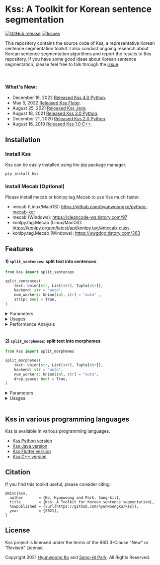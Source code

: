 # Kss: A Toolkit for Korean sentence segmentation
<a href="https://github.com/hyunwoongko/kss/releases"><img alt="GitHub release" src="https://img.shields.io/github/release/hyunwoongko/kss.svg" /></a>
<a href="https://github.com/hyunwoongko/kss/issues"><img alt="Issues" src="https://img.shields.io/github/issues/hyunwoongko/kss"/></a>

This repository contains the source code of Kss, a representative Korean sentence segmentation toolkit. I also conduct ongoing research about Korean sentence segmentation algorithms and report the results to this repository.
If you have some good ideas about Korean sentence segmentation, please feel free to talk through the [issue](https://github.com/hyunwoongko/kss/issues).

<br>

### What's New:
- December 19, 2022 [Released Kss 4.0 Python](https://github.com/hyunwoongko/kss/releases/tag/4.0.0).
- May 5, 2022 [Released Kss Fluter](https://github.com/khjde1207/kss_dart).
- August 25, 2021 [Released Kss Java](https://github.com/sangdee/kss-java).
- August 18, 2021 [Released Kss 3.0 Python](https://github.com/hyunwoongko/kss/releases/tag/3.0.1).
- December 21, 2020 [Released Kss 2.0 Python](https://github.com/hyunwoongko/kss/releases/tag/3.0.1).
- August 16, 2019 [Released Kss 1.0 C++](https://github.com/hyunwoongko/kss/releases/tag/3.0.1).

## Installation
### Install Kss
Kss can be easily installed using the pip package manager.
```console
pip install kss
```

### Install Mecab (Optional)
Please install mecab or konlpy.tag.Mecab to use Kss much faster.
- mecab (Linux/MacOS): https://github.com/hyunwoongko/python-mecab-kor
- mecab (Windows): https://cleancode-ws.tistory.com/97
- konlpy.tag.Mecab (Linux/MacOS): https://konlpy.org/en/latest/api/konlpy.tag/#mecab-class
- konlpy.tag.Mecab (Windows): https://uwgdqo.tistory.com/363

## Features

#### 1) `split_sentences`: split text into sentences

```python
from kss import split_sentences

split_sentences(
    text: Union[str, List[str], Tuple[str]],
    backend: str = "auto",
    num_workers: Union[int, str] = "auto" ,
    strip: bool = True,
)
```

<details>
<summary>Parameters</summary>

- **text: String or List/Tuple of strings**
    - string: single text segmentation
    - list/tuple of strings: batch texts segmentation
- **backend: Morpheme analyzer backend**
    - `backend='auto'`: find `mecab` → `konlpy.tag.Mecab` → `pecab` and use first found analyzer (default)
    - `backend='mecab'`: find `mecab` → `konlpy.tag.Mecab` and use first found analyzer
    - `backend='pecab'`: use `pecab` analyzer
- **num_workers: The number of multiprocessing workers**
    - `num_workers='auto'`: use multiprocessing with the maximum number of workers if possible (default)
    - `num_workers=1`: don't use multiprocessing
    - `num_workers=2~N`: use multiprocessing with the specified number of workers
- **strip: Whether it does `strip()` for all output sentences or not**
  - `strip=True`: do `strip()` for all output sentences (default)
  - `strip=False`: do not `strip()` for all output sentences

</details>

<details>
<summary>Usages</summary>

- Single text segmentation
  ```python
  import kss

  text = "회사 동료 분들과 다녀왔는데 분위기도 좋고 음식도 맛있었어요 다만, 강남 토끼정이 강남 쉑쉑버거 골목길로 쭉 올라가야 하는데 다들 쉑쉑버거의 유혹에 넘어갈 뻔 했답니다 강남역 맛집 토끼정의 외부 모습."

  kss.split_sentences(text)
  # ['회사 동료 분들과 다녀왔는데 분위기도 좋고 음식도 맛있었어요', '다만, 강남 토끼정이 강남 쉑쉑버거 골목길로 쭉 올라가야 하는데 다들 쉑쉑버거의 유혹에 넘어갈 뻔 했답니다', '강남역 맛집 토끼정의 외부 모습.']
  ```

- Batch texts segmentation
  ```python
  import kss

  texts = [
      "회사 동료 분들과 다녀왔는데 분위기도 좋고 음식도 맛있었어요 다만, 강남 토끼정이 강남 쉑쉑버거 골목길로 쭉 올라가야 하는데 다들 쉑쉑버거의 유혹에 넘어갈 뻔 했답니다",
      "강남역 맛집 토끼정의 외부 모습. 강남 토끼정은 4층 건물 독채로 이루어져 있습니다.",
      "역시 토끼정 본 점 답죠?ㅎㅅㅎ 건물은 크지만 간판이 없기 때문에 지나칠 수 있으니 조심하세요 강남 토끼정의 내부 인테리어.",
  ]

  kss.split_sentences(texts)
  # [['회사 동료 분들과 다녀왔는데 분위기도 좋고 음식도 맛있었어요', '다만, 강남 토끼정이 강남 쉑쉑버거 골목길로 쭉 올라가야 하는데 다들 쉑쉑버거의 유혹에 넘어갈 뻔 했답니다']
  # ['강남역 맛집 토끼정의 외부 모습.', '강남 토끼정은 4층 건물 독채로 이루어져 있습니다.']
  # ['역시 토끼정 본 점 답죠?ㅎㅅㅎ', '건물은 크지만 간판이 없기 때문에 지나칠 수 있으니 조심하세요', '강남 토끼정의 내부 인테리어.']]
  ```

- Remain all prefixes/suffixes space characters for original text recoverability
  ```python
  import kss
  
  text = "회사 동료 분들과 다녀왔는데 분위기도 좋고 음식도 맛있었어요\n다만, 강남 토끼정이 강남 쉑쉑버거 골목길로 쭉 올라가야 하는데 다들 쉑쉑버거의 유혹에 넘어갈 뻔 했답니다 강남역 맛집 토끼정의 외부 모습."

  kss.split_sentences(text)
  # ['회사 동료 분들과 다녀왔는데 분위기도 좋고 음식도 맛있었어요\n', '다만, 강남 토끼정이 강남 쉑쉑버거 골목길로 쭉 올라가야 하는데 다들 쉑쉑버거의 유혹에 넘어갈 뻔 했답니다 ', '강남역 맛집 토끼정의 외부 모습.']
  ```

</details>

<details>
<summary>Performance Analysis</summary>

#### 1) Test Commands
You can reproduce all the following analyses using source code and datasets in `./bench/` directory and the source code was copied from [here](https://github.com/bab2min/kiwipiepy/tree/main/benchmark/sentence_split).
Note that the `Baseline` is regex based segmentation method (`re.split(r"(?<=[.!?])\s", text)`).

| Name                                             | Command (in root directory)                                                                               |
|--------------------------------------------------|-----------------------------------------------------------------------------------------------------------|
| Baseline                                         | `python3 ./bench/test_baseline.py ./bench/testset/*.txt`                                                  |
| [Kiwi](https://github.com/bab2min/kiwipiepy)     | `python3 ./bench/test_kiwi.py ./bench/testset/*.txt`                                                      |
| [Koalanlp](https://github.com/koalanlp/koalanlp) | `python3 ./bench/test_koalanlp.py ./bench/testset/*.txt --backend=OKT/HNN/KMR/RHINO/EUNJEON/ARIRANG/KKMA` |
| [Kss](https://github.com/hyunwoongko/kss) (ours) | `python3 ./bench/test_kss.py ./bench/testset/*.txt --backend=mecab/pecab`                                 |

<br>

#### 2) Evaluation datasets:

I used the following 6 evaluation datasets for analyses. Thanks to [Minchul Lee](https://github.com/bab2min) for creating various sentence segmentation datasets.

| Name                                                                                  | Descriptions                                                                              | The number of sentences | Creator                                                                                                                                                                                                                                                            |
|---------------------------------------------------------------------------------------|-------------------------------------------------------------------------------------------|-------------------------|--------------------------------------------------------------------------------------------------------------------------------------------------------------------------------------------------------------------------------------------------------------------|
| [blogs_lee](https://github.com/hyunwoongko/kss/blob/main/bench/testset/blogs_lee.txt) | Dataset for testing blog style text segmentation                                          | 170                     | [Minchul Lee](https://github.com/bab2min/kiwipiepy/tree/main/benchmark/sentence_split)                                                                                                                                                                             |
| [blogs_ko](https://github.com/hyunwoongko/kss/blob/main/bench/testset/blogs_ko.txt)   | Dataset for testing blog style text segmentation, which is harder than Lee's blog dataset | 346                     | [Hyunwoong Ko](https://github.com/hyunwoongko)                                                                                                                                                                                                                     |
| [sample](https://github.com/hyunwoongko/kss/blob/main/bench/testset/sample.txt)       | An example used in README.md (강남 토끼정)                                                     | 41                      | [Isaac](http://semantics.kr/%ed%95%9c%ea%b5%ad%ec%96%b4-%ed%98%95%ed%83%9c%ec%86%8c-%eb%b6%84%ec%84%9d%ea%b8%b0-%eb%b3%84-%eb%ac%b8%ec%9e%a5-%eb%b6%84%eb%a6%ac-%ec%84%b1%eb%8a%a5%eb%b9%84%ea%b5%90/), modified by [Hyunwoong Ko](https://github.com/hyunwoongko) |
| [tweets](https://github.com/hyunwoongko/kss/blob/main/bench/testset/tweets.txt)       | Dataset for testing tweeter style text segmentation                                       | 178                     | [Minchul Lee](https://github.com/bab2min/kiwipiepy/tree/main/benchmark/sentence_split)                                                                                                                                                                             |
| [wikipedia](https://github.com/hyunwoongko/kss/blob/main/bench/testset/wikipedia.txt) | Dataset for testing wikipedia style text segmentation                                     | 326                     | [Hyunwoong Ko](https://github.com/hyunwoongko)                                                                                                                                                                                                                     |
| [nested](https://github.com/hyunwoongko/kss/blob/main/bench/testset/nested.txt)       | Dataset for testing text which have parentheses and quotation marks segmentation          | 91                      | [Minchul Lee](https://github.com/bab2min/kiwipiepy/tree/main/benchmark/sentence_split)                                                                                                                                                                             |
| [v_ending](https://github.com/hyunwoongko/kss/blob/main/bench/testset/v_ending.txt)   | Dataset for testing difficult eomi segmentation, it contains various dialect sentences    | 30                      | [Minchul Lee](https://github.com/bab2min/kiwipiepy/tree/main/benchmark/sentence_split)                                                                                                                                                                             |

Note that I modified labels of two sentences in `sample.txt` made by [Issac](http://semantics.kr/%ed%95%9c%ea%b5%ad%ec%96%b4-%ed%98%95%ed%83%9c%ec%86%8c-%eb%b6%84%ec%84%9d%ea%b8%b0-%eb%b3%84-%eb%ac%b8%ec%9e%a5-%eb%b6%84%eb%a6%ac-%ec%84%b1%eb%8a%a5%eb%b9%84%ea%b5%90/)
because the [original blog post](https://blog.naver.com/jully1211/221437777873) was written like the following:

<img width=1000px src="https://github.com/hyunwoongko/kss/blob/main/assets/rabbit_1.png">

<img width=1000px src="https://github.com/hyunwoongko/kss/blob/main/assets/rabbit_2.png">

But Issac's labels were:

<img width=500px src="https://github.com/hyunwoongko/kss/blob/main/assets/issac.png">

In fact, `사실 전 고기를 안 먹어서 무슨 맛인지 모르겠지만..` and `(물론 전 안 먹었지만` are embraced sentences (안긴문장), not independent sentences. So sentence segmentation tools should do not split that parts.
    
<br>

#### 3) Sentence segmentation performance (Quantitative Analysis)
 
The following tables show the segmentation performance based on **exact match score (EM)**, **F1 score (F1)** and **Normalized F1 score (NF1)**.

- **EM score**: This only gives score when the output predictions are exactly the same with gold labels. This could be useful, but too harsh and clunky.

| Name           | Library version | Backend | blogs_lee (EM) | blogs_ko (EM) | sample (EM) | tweets (EM) | wikipedia (EM) | nested (EM) | v_ending (EM) | Average (EM) |
|----------------|-----------------|---------|----------------|---------------|-------------|-------------|----------------|-------------|---------------|--------------|
| Baseline       | N/A             | N/A     | 0.53529        | 0.43642       | 0.34146     | 0.51124     | 0.66258        | 0.68132     | 0.00000       | 0.45261      |
| Koalanlp       | 2.1.7           | OKT     | 0.53529        | 0.43642       | 0.36585     | 0.53371     | 0.65951        | 0.79121     | 0.00000       | 0.47457      |
| Koalanlp       | 2.1.7           | HNN     | 0.54118        | 0.44220       | 0.34146     | 0.54494     | 0.67791        | 0.78022     | 0.00000       | 0.47541      |
| Koalanlp       | 2.1.7           | KMR     | 0.51176        | 0.38439       | 0.26829     | 0.42135     | 0.45706        | 0.79121     | 0.00000       | 0.40486      |
| Koalanlp       | 2.1.7           | RHINO   | 0.52941        | 0.41329       | 0.29268     | 0.39326     | 0.67791        | 0.79121     | 0.00000       | 0.44253      |
| Koalanlp       | 2.1.7           | EUNJEON | 0.51176        | 0.38728       | 0.21951     | 0.38202     | 0.59816        | 0.70330     | 0.00000       | 0.40029      |
| Koalanlp       | 2.1.7           | ARIRANG | 0.51176        | 0.41618       | 0.29268     | 0.44382     | 0.66564        | 0.79121     | 0.00000       | 0.44589      |
| Koalanlp       | 2.1.7           | KKMA    | 0.52941        | 0.45954       | 0.31707     | 0.38202     | 0.57669        | 0.58242     | 0.06667       | 0.41626      |
| Kiwi           | 0.14.1          | N/A     | 0.78235        | 0.61272       | 0.90244     | 0.66292     | 0.63804        | 0.83516     | 0.20000       | 0.66194      |
| **Kss (ours)** | 4.2.0           | pecab   | **0.87059**    | **0.82659**   | **0.95122** | 0.74157     | 0.98160        | **0.86813** | **0.36667**   | 0.80091      |
| **Kss (ours)** | 4.2.0           | mecab   | **0.87059**    | **0.82659**   | **0.95122** | **0.75281** | **1.00000**    | **0.86813** | **0.36667**   | **0.80514**  |

![](https://github.com/hyunwoongko/kss/blob/main/assets/tasks_em.png)

![](https://github.com/hyunwoongko/kss/blob/main/assets/avg_em.png)

- **F1 score (dice similarity)**: This calculates the overlap between the output predictions and gold labels. It means this gives score even if the output predictions are not exactly same with gold labels. This is less reliable because this gives huge advantages to splitters which separate sentences too finely.

| Name           | Library version | Backend | blogs_lee (F1) | blogs_ko (F1) | sample (F1) | tweets (F1) | wikipedia (F1) | nested (F1) | v_ending (F1) | Average (F1) |
|----------------|-----------------|---------|----------------|---------------|-------------|-------------|----------------|-------------|---------------|--------------|
| Baseline       | N/A             | N/A     | 0.66847        | 0.55724       | 0.54732     | 0.65446     | 0.76664        | 0.85438     | 0.11359       | 0.59458      |
| Koalanlp       | 2.1.7           | OKT     | 0.66847        | 0.55724       | 0.58642     | 0.69434     | 0.76639        | 0.93010     | 0.11359       | 0.61665      |
| Koalanlp       | 2.1.7           | HNN     | 0.69341        | 0.59185       | 0.57092     | 0.70350     | 0.98116        | 0.94163     | 0.11359       | 0.65658      |
| Koalanlp       | 2.1.7           | KMR     | 0.63506        | 0.48661       | 0.49026     | 0.56364     | 0.54806        | 0.85426     | 0.11359       | 0.52735      |
| Koalanlp       | 2.1.7           | RHINO   | 0.68313        | 0.53548       | 0.52258     | 0.57900     | 0.96743        | 0.85426     | 0.11359       | 0.60792      |
| Koalanlp       | 2.1.7           | EUNJEON | 0.67063        | 0.54010       | 0.48446     | 0.65018     | 0.91846        | 0.80233     | 0.11359       | 0.59710      |
| Koalanlp       | 2.1.7           | ARIRANG | 0.69407        | 0.57230       | 0.56872     | 0.67882     | 0.97884        | 0.85426     | 0.11359       | 0.63722      |
| Koalanlp       | 2.1.7           | KKMA    | 0.78127        | 0.66599       | 0.78335     | 0.56832     | 0.92527        | 0.89952     | 0.30797       | 0.70457      |
| Kiwi           | 0.14.1          | N/A     | 0.91323        | 0.76214       | 0.96003     | **0.84503** | 0.97740        | **0.98447** | 0.38535       | 0.83252      |
| **Kss (ours)** | 4.2.0           | pecab   | **0.92162**    | **0.90335**   | **0.96826** | 0.82720     | 0.98801        | 0.93012     | **0.48153**   | 0.86001      |
| **Kss (ours)** | 4.2.0           | mecab   | **0.92162**    | **0.90335**   | **0.96826** | 0.83329     | **1.00000**    | 0.93012     | **0.48153**   | **0.86259**  |

![](https://github.com/hyunwoongko/kss/blob/main/assets/tasks_f1.png)

![](https://github.com/hyunwoongko/kss/blob/main/assets/avg_f1.png)

- **Normalized F1 score**: This is the most reliable metric made by the Kss project. It makes up for the downside of the F1 score by penalizing splitters which separate too finely.

| Name           | Library version | Backend | blogs_lee (NF1) | blogs_ko (NF1) | sample (NF1) | tweets (NF1) | wikipedia (NF1) | nested (NF1) | v_ending (NF1) | Average (NF1) |
|----------------|-----------------|---------|-----------------|----------------|--------------|--------------|-----------------|--------------|----------------|---------------|
| Baseline       | N/A             | N/A     | 0.59884         | 0.52607        | 0.54732      | 0.61806      | 0.76379         | 0.75991      | 0.11359        | 0.56108       |
| Koalanlp       | 2.1.7           | OKT     | 0.62168         | 0.55724        | 0.58642      | 0.66198      | 0.76354         | 0.83832      | 0.11359        | 0.59182       |
| Koalanlp       | 2.1.7           | HNN     | 0.62515         | 0.57098        | 0.57092      | 0.66922      | 0.97286         | 0.82031      | 0.11359        | 0.62043       |
| Koalanlp       | 2.1.7           | KMR     | 0.61636         | 0.48412        | 0.49026      | 0.55535      | 0.54806         | 0.85426      | 0.11359        | 0.52314       |
| Koalanlp       | 2.1.7           | RHINO   | 0.63619         | 0.51835        | 0.52258      | 0.55140      | 0.95886         | 0.85426      | 0.11359        | 0.59360       |
| Koalanlp       | 2.1.7           | EUNJEON | 0.62104         | 0.52132        | 0.48446      | 0.57766      | 0.91307         | 0.80233      | 0.11359        | 0.57261       |
| Koalanlp       | 2.1.7           | ARIRANG | 0.58979         | 0.51149        | 0.56872      | 0.53500      | 0.94617         | 0.85426      | 0.11359        | 0.58843       |
| Koalanlp       | 2.1.7           | KKMA    | 0.73972         | 0.64048        | 0.78335      | 0.56408      | 0.89218         | 0.75068      | 0.30797        | 0.66835       |
| Kiwi           | 0.14.1          | N/A     | 0.84378         | 0.72367        | 0.93717      | 0.79056      | 0.91031         | **0.92687**  | 0.34179        | 0.78202       |
| **Kss (ours)** | 4.2.0           | pecab   | **0.88878**     | **0.88605**    | **0.96826**  | 0.80771      | 0.98160         | 0.92063      | **0.48153**    | 0.84957       |
| **Kss (ours)** | 4.2.0           | mecab   | **0.88878**     | **0.88605**    | **0.96826**  | **0.81379**  | **1.00000**     | 0.92063      | **0.48153**    | **0.85129**   |

![](https://github.com/hyunwoongko/kss/blob/main/assets/tasks_nf1.png)

![](https://github.com/hyunwoongko/kss/blob/main/assets/avg_nf1.png)

Kss performed best in most metrics and datasets, and Kiwi performed well. Both baseline and koalanlp performed poorly.

<br>

#### 4) Consideration of metrics and Normalized F1 score
The evaluation source code which was copied from [kiwipiepy](https://github.com/bab2min/kiwipiepy/tree/main/benchmark/sentence_split) provides both EM score and F1 score (dice similarity). 
**But I don't believe both scores are proper metric to measure sentence segmentation performance.**
In this section, I will show you the problems of both EM score and F1 score, and propose a new metric, Normalized F1 score to solve these problems.
For these experiments, I will use Kiwi (0.14.1) and Word Split, and the Word Split is equivalent to `text.split(" ")`.

#### 4.1) Problem of EM score

Firstly, the EM score has a problem like the following. Let's look at an example like this:

- Input text:
  ```
  델포이 섬에 있는 아폴론 신전은 앞일을 예언하는 신탁으로 유명하다.[3] 아폴론이 아직 태어나기 이전에 레토는, 자신이 임신한 쌍둥이들이, 아버지인 제우스 다음가는 권력을 누리게 될 것이라는 예언을 받았다고 한다. 
  ```

- Label:
  ```
  델포이 섬에 있는 아폴론 신전은 앞일을 예언하는 신탁으로 유명하다.[3] 
  아폴론이 아직 태어나기 이전에 레토는, 자신이 임신한 쌍둥이들이, 아버지인 제우스 다음가는 권력을 누리게 될 것이라는 예언을 받았다고 한다. 
  ```

And the two splitters split input text like the following:

-  Output of Kiwi (0.14.1):
   ```
   # EM score: 0.0

   델포이 섬에 있는 아폴론 신전은 앞일을 예언하는 신탁으로 유명하다.
   [3] 아폴론이 아직 태어나기 이전에 레토는, 자신이 임신한 쌍둥이들이, 아버지인 제우스 다음가는 권력을 누리게 될 것이라는 예언을 받았다고 한다. 
   ```

- Output of Word Split:
   ```
   # EM score: 0.0

   델포이
   섬에
   있는
   아폴론
   신전은
   앞일을
   예언하는
   신탁으로
   유명하다.[3]
   아폴론이
   아직
   태어나기
   이전에
   레토는,
   자신이
   임신한
   쌍둥이들이,
   아버지인
   제우스
   다음가는
   권력을
   누리게
   될
   것이라는
   예언을
   받았다고
   한다. 
   ```

The Kiwi separated sentences well excluding the footnote (`[3]`).
Even if it didn't split sentences exactly accurate, it split somewhat well.
On the contrary, the Word Split separated sentences completely wrong.
However, since none of these outputs are the same with label, both are rated as 0.0 EM score. 
It's too harsh evaluation for Kiwi.
As such, the EM score does not properly evaluate the performance in the case of the sentence segmentation is not exactly accurate.

You can reproduce this result using the following commands:
- Kiwi: `python3 ./bench/test_kiwi.py ./bench/metrics/em_problem.txt`
- Word Split: `python3 ./bench/test_word_split.py ./bench/metrics/em_problem.txt`

#### 4.2) Problem of F1 score

We can utilize the F1 score to solve the problem of EM score. 
But F1 score also has a huge problem. Let's look at an example like this:

- Input text:
  ```
  기억해 넌 그 애의 친구야. 네가 죽으면 마 들레 느가 펑펑 울 거야 비 체는 슬퍼하겠지 이 안은 화를 낼 거야. 메이 시는 어쩌면 조금은 생각 해 주지 않을까 중요한 건 그건 네가 지키고 싶어 했던 사람들이잖아 어서 가.
  ```
 
- Label:
  ```
  기억해 
  넌 그 애의 친구야.
  네가 죽으면 마 들레 느가 펑펑 울 거야
  비 체는 슬퍼하겠지
  이 안은 화를 낼 거야.
  메이 시는 어쩌면 조금은 생각 해 주지 않을까
  중요한 건 그건 네가 지키고 싶어 했던 사람들이잖아
  어서 가.
  ```

And the two splitters split this input like the following:

- Output of Kiwi (0.14.1):
  ```
  F1 score: 0.56229
  
  Output:
  기억해 넌 그 애의 친구야.
  네가 죽으면 마 들레 느가 펑펑 울 거야
  비 체는 슬퍼하겠지
  이 안은 화를 낼 거야.
  메이 시는 어쩌면 조금은 생각 해 주지 않을까 중요한 건 그건 네가 지키고 싶어 했던 사람들이잖아 어서 가.
  ```

- Output of Word Split:
  ```
  F1 score: 0.58326
  
  Output:
  기억해
  넌
  그
  애의
  친구야.
  네가
  죽으면
  마
  들레
  느가
  펑펑
  울
  거야
  비
  체는
  슬퍼하겠지
  이
  안은
  화를
  낼
  거야.
  메이
  시는
  어쩌면
  조금은
  생각
  해
  주지
  않을까
  중요한
  건
  그건
  네가
  지키고
  싶어
  했던
  사람들이잖아
  어서
  가.
  ```

Neither two splitters split the sentence perfectly, but Kiwi split sentences pretty well.
On the contrary, the Word Split separated sentences completely wrong.
Interestingly, Word Split's F1 score is 0.58326, which is higher than Kiwi's 0.56229.
This means that the F1 score (dice similarity) gives a huge advantage to splitter that splits sentences too finely.

You can reproduce this result using the following commands:
- Kiwi: `python3 ./bench/test_kiwi.py ./bench/metrics/f1_problem.txt`
- Word Split: `python3 ./bench/test_word_split.py ./bench/metrics/f1_problem.txt`

#### 4.3) Normalized F1 score

To overcome the problem of both EM score and F1 score, I propose a new metric named `Normalized F1 score`.
This can be obtained by the following formula.

```
Normalized_F1_score = F1_score * min(1, len(golds)/len(preds))
```

This inherits the advantages of the F1 score, but penalizes splitters that split sentences too finely.
If we re-evaluate the above two experiments with the Normalized F1 score, the scores change as follows.

| Splitter   | Library version | Input sentences    | EM score | Normalized F1 score |
|------------|-----------------|--------------------|----------|---------------------|
| Kiwi       | 0.14.1          | `델포이 섬에 있는 아폴론...` | **0.0**  | **0.96341**         |
| Word Split | N/A             | `델포이 섬에 있는 아폴론...` | **0.0**  | 0.02145             |

| Splitter   | Library version | Input sentences    | F1 score    | Normalized F1 score |
|------------|-----------------|--------------------|-------------|---------------------|
| Kiwi       | 0.14.1          | `기억해 넌 그 애의 친구...` | 0.56229     | **0.56229**         |
| Word Split | N/A             | `기억해 넌 그 애의 친구...` | **0.58326** | 0.11964             |

In both cases, Word Split scores significantly lower than Kiwi. 
This means that the Normalized F1 score can complement the EM score and F1 score.
That's why I'm introducing this new metric, Normalized F1 to sentence segmentation evaluation.

<br>

#### 5) Where does the difference in performance come from? (Qualitative Analysis)
So far, I've conducted quantitative analysis and have been considering evaluation metrics. 
However, it is meaningless to simply compare them by number. I definitely want you to see the segmentation results.
Let's take `blogs_ko` samples as examples, and compare performance of each library.
For this, I will take the best backend of each library (Kss=mecab, Koalanlp=KKMA) on the `blogs_ko` dataset, because looking results of all backends may make you tired.

#### Example 1
- Input text
```
거제 내려가는 길에 휴게소를 들렸는데 새로 생겼나보더라구요!? 남편과 저, 둘 다 빵러버라 지나칠 수 없어 구매해 먹어봤답니당😊 보성녹차휴게소 안으로 들어오시면 딱 가운데 위치해 있어요ㅎㅎ 그래서 어느 문으로라도 들어오셔도 가깝답니다😉 메뉴판을 이렇고, 가격은 2000원~3000원 사이에 형성 되어 있어요! 이런거 하나하나 맛보는거 너무 좋아하는데... 진정하고 소미미 단팥빵 하나, 옥수수 치즈빵 하나, 구리볼 하나 골랐습니다! 다음에 가면 강낭콩이랑 밤 꼭 먹어봐야겠어요😙
```
- Label
```
거제 내려가는 길에 휴게소를 들렸는데 새로 생겼나보더라구요!?
남편과 저, 둘 다 빵러버라 지나칠 수 없어 구매해 먹어봤답니당😊
보성녹차휴게소 안으로 들어오시면 딱 가운데 위치해 있어요ㅎㅎ
그래서 어느 문으로라도 들어오셔도 가깝답니다😉
메뉴판을 이렇고, 가격은 2000원~3000원 사이에 형성 되어 있어요!
이런거 하나하나 맛보는거 너무 좋아하는데... 진정하고 소미미 단팥빵 하나, 옥수수 치즈빵 하나, 구리볼 하나 골랐습니다!
다음에 가면 강낭콩이랑 밤 꼭 먹어봐야겠어요😙
```
- Source

[https://hi-e2e2.tistory.com/193](https://hi-e2e2.tistory.com/193)

- Output texts
```
Baseline:

거제 내려가는 길에 휴게소를 들렸는데 새로 생겼나보더라구요!?
남편과 저, 둘 다 빵러버라 지나칠 수 없어 구매해 먹어봤답니당😊 보성녹차휴게소 안으로 들어오시면 딱 가운데 위치해 있어요ㅎㅎ 그래서 어느 문으로라도 들어오셔도 가깝답니다😉 메뉴판을 이렇고, 가격은 2000원~3000원 사이에 형성 되어 있어요!
이런거 하나하나 맛보는거 너무 좋아하는데...
진정하고 소미미 단팥빵 하나, 옥수수 치즈빵 하나, 구리볼 하나 골랐습니다!
다음에 가면 강낭콩이랑 밤 꼭 먹어봐야겠어요😙
```

Baseline separates input text into 5 sentences. First of all, the first sentence was separated well because it has final symbols. However, since these final symbols don't appear from the second sentence, you can see that these sentences were not separated well.

```
Koalanlp (KKMA):

거제 내려가는 길에 휴게 소를 들렸는데 새로 생겼나
보더라구요!?
남편과 저, 둘 다 빵 러버라 지나칠 수 없어 구매해 먹어 봤답니당
😊 보성 녹차 휴게소 안으로 들어오시면 딱 가운데 위치해 있어요
ㅎㅎ 그래서 어느 문으로 라도 들어오셔도 가깝답니다
😉 메뉴판을 이렇고, 가격은 2000원 ~3000 원 사이에 형성 되어 있어요!
이런 거 하나하나 맛보는 거 너무 좋아하는데... 진정하고 소미 미 단팥빵 하나, 옥수수 치즈 빵 하나, 구리 볼 하나 골랐습니다!
다음에 가면 강낭콩이랑 밤 꼭 먹어봐야겠어요😙
```

Koalanlp splits sentences better than baseline because it uses morphological information. It splits input text into 8 sentences in total.
But many mispartitions still exist. The first thing that catches your eye is the immature emoji handling.
People usually put emojis at the end of a sentence, and in this case, the emojis should be included in the sentence.
The second thing is the mispartition between `생겼나` and `보더라구요!?`. 
Probably this is because the KKMA morpheme analyzer recognized `생겼나` as a final eomi (종결어미). but it's a connecting eomi (연결어미).
This is because the performance of the morpheme analyzer. Rather, the baseline is a little safer in this area.

```
Kiwi:

거제 내려가는 길에 휴게소를 들렸는데 새로 생겼나보더라구요!?
남편과 저, 둘 다 빵러버라 지나칠 수 없어 구매해 먹어봤답니당😊
보성녹차휴게소 안으로 들어오시면 딱 가운데 위치해 있어요ㅎㅎ
그래서 어느 문으로라도 들어오셔도 가깝답니다😉 메뉴판을 이렇고, 가격은 2000원~3000원 사이에 형성 되어 있어요!
이런거 하나하나 맛보는거 너무 좋아하는데...
진정하고 소미미 단팥빵 하나, 옥수수 치즈빵 하나, 구리볼 하나 골랐습니다!
다음에 가면 강낭콩이랑 밤 꼭 먹어봐야겠어요😙
```
Kiwi shows better performance than Koalanlp. It splits input text into 7 sentences. 
Most sentences are pretty good, but it doesn't split `가깝답니다😉` and `메뉴판을`.
The second thing is it separates `좋아하는데...` and `진정하고`.
This part may be recognized as an independent sentence depending on the viewer, 
but the author of the original article didn't write this as an independent sentence, but an embraced sentence (안긴문장).

The [original article](https://hi-e2e2.tistory.com/193) was written like:
    
![](https://github.com/hyunwoongko/kss/blob/main/assets/example_1_1.png)

```
Kss (mecab):

거제 내려가는 길에 휴게소를 들렸는데 새로 생겼나보더라구요!?
남편과 저, 둘 다 빵러버라 지나칠 수 없어 구매해 먹어봤답니당😊
보성녹차휴게소 안으로 들어오시면 딱 가운데 위치해 있어요ㅎㅎ
그래서 어느 문으로라도 들어오셔도 가깝답니다😉
메뉴판을 이렇고, 가격은 2000원~3000원 사이에 형성 되어 있어요!
이런거 하나하나 맛보는거 너무 좋아하는데... 진정하고 소미미 단팥빵 하나, 옥수수 치즈빵 하나, 구리볼 하나 골랐습니다!
다음에 가면 강낭콩이랑 밤 꼭 먹어봐야겠어요😙
```
The result of Kss is same with gold label. Especially it succesfully separates `가깝답니다😉` and `메뉴판을`. In fact, this part is the final eomi (종결어미), but many morpheme analyzers confuse the final eomi (종결어미) with the connecting eomi (연결어미). Actually, mecab and pecab morpheme analyzers which are backend of Kss also recognizes that part as a connecting eomi (연결어미). For this reason, Kss has a feature to recognize wrongly recognized connecting eomi (연결어미) and to correct those eomis. Thus, it is able to separate this part effectively. Next, Kss doesn't split `좋아하는데...` and `진정하고` becuase `좋아하는데...` is not an independent sentence, but an embraced sentence (안긴문장). This means Kss doesn't split sentences simply because `. ` appears, unlike baseline. In most cases, `. ` could be the delimiter of sentences, actually there are many exceptions about this.

#### Example 2
- Input text
```
어느화창한날 출근전에 너무일찍일어나 버렸음 (출근시간 19시) 할꺼도없고해서 카페를 찾아 시내로 나갔음 새로생긴곳에 사장님이 커피선수인지 커피박사라고 해서 갔음 오픈한지 얼마안되서 그런지 손님이 얼마없었음 조용하고 좋다며 좋아하는걸시켜서 테라스에 앉음 근데 조용하던 카페가 산만해짐 소리의 출처는 카운터였음(테라스가 카운터 바로옆) 들을라고 들은게 아니라 귀는 열려있으니 듣게된 대사.
```
- Label
```
어느화창한날 출근전에 너무일찍일어나 버렸음 (출근시간 19시)
할꺼도없고해서 카페를 찾아 시내로 나갔음
새로생긴곳에 사장님이 커피선수인지 커피박사라고 해서 갔음
오픈한지 얼마안되서 그런지 손님이 얼마없었음
조용하고 좋다며 좋아하는걸시켜서 테라스에 앉음
근데 조용하던 카페가 산만해짐
소리의 출처는 카운터였음(테라스가 카운터 바로옆)
들을라고 들은게 아니라 귀는 열려있으니 듣게된 대사.
```
- Source

[https://mrsign92.tistory.com/6099371](https://mrsign92.tistory.com/6099371)

- Output texts
```
Baseline:

어느화창한날 출근전에 너무일찍일어나 버렸음 (출근시간 19시) 할꺼도없고해서 카페를 찾아 시내로 나갔음 새로생긴곳에 사장님이 커피선수인지 커피박사라고 해서 갔음 오픈한지 얼마안되서 그런지 손님이 얼마없었음 조용하고 좋다며 좋아하는걸시켜서 테라스에 앉음 근데 조용하던 카페가 산만해짐 소리의 출처는 카운터였음(테라스가 카운터 바로옆) 들을라고 들은게 아니라 귀는 열려있으니 듣게된 대사.
```

Baseline doesn't split any sentences because there's no `.!? ` in the input text.

```
Koalanlp (KKMA)

어느 화창한 날 출근 전에 너무 일찍 일어나 버렸음 ( 출근시간 19시) 할 꺼도 없고 해서 카페를 찾아 시내로 나갔음 새로 생긴 곳에 사장님이 커피선수인지 커피박사라고 해서 갔음 오픈한지 얼마 안 되 서 그런지 손님이 얼마 없었음 조용하고 좋다며 좋아하는 걸 시켜서 테라스에 앉음 근데 조용하던 카페가 산만 해짐 소리의 출처는 카운터였음( 테라스가 카운터 바로 옆) 들을라고
들은 게 아니라 귀는 열려 있으니 듣게 된 대사.
```

Koalanlp separates `들을라고` and `들은` but it is not correct split point.
And I think it doesn't consider predicative use of eomi transferred from noun (명사형 전성어미의 서술적 용법).

```
Kiwi

어느화창한날 출근전에 너무일찍일어나 버렸음 (출근시간 19시) 할꺼도없고해서 카페를 찾아 시내로 나갔음 새로생긴곳에 사장님이 커피선수인지 커피박사라고 해서 갔음 오픈한지 얼마안되서 그런지 손님이 얼마없었음 조용하고 좋다며 좋아하는걸시켜서 테라스에 앉음 근데 조용하던 카페가 산만해짐 소리의 출처는 카운터였음(테라스가 카운터 바로옆) 들을라고 들은게 아니라 귀는 열려있으니 듣게된 대사.
```
Kiwi doesn't separate any sentence, similar with baseline.
Similarly, it doesn't consider predicative use of eomi transferred from noun (명사형 전성어미의 서술적 용법).

```
Kss (Mecab)

어느화창한날 출근전에 너무일찍일어나 버렸음 (출근시간 19시)
할꺼도없고해서 카페를 찾아 시내로 나갔음
새로생긴곳에 사장님이 커피선수인지 커피박사라고 해서 갔음
오픈한지 얼마안되서 그런지 손님이 얼마없었음
조용하고 좋다며 좋아하는걸시켜서 테라스에 앉음
근데 조용하던 카페가 산만해짐 소리의 출처는 카운터였음(테라스가 카운터 바로옆)
들을라고 들은게 아니라 귀는 열려있으니 듣게된 대사.
```
The result of Kss is very similar with gold label, Kss considers predicative use of eomi transferred from noun (명사형 전성어미의 서술적 용법).
But Kss couldn't split `산만해짐` and `소리의`. That part is a correct split point, but it was blocked by one of the exceptions which I built to prevent wrong segmentation. Splitting eomi transferred from noun (명사형 전성어미) is one of the unsafe and difficult tasks, so Kss has many exceptions to prevent wrong segmentation.

#### Example 3
- Input text
```
책소개에 이건 소설인가 실제인가라는 문구를 보고 재밌겠다 싶어 보게 되었다. '바카라'라는 도박은 2장의 카드 합이 높은 사람이 이기는 게임으로 아주 단순한 게임이다. 이런게 중독이 되나? 싶었는데 이 책이 바카라와 비슷한 매력이 있다 생각들었다. 내용이 스피드하게 진행되고 막히는 구간없이 읽히는게 나도 모르게 페이지를 슥슥 넘기고 있었다. 물론 읽음으로써 큰 돈을 벌진 않지만 이런 스피드함에 나도 모르게 계속 게임에 참여하게 되고 나오는 타이밍을 잡지 못해 빠지지 않았을까? 라는 생각을 하게 됐다. 이 책에서 현지의 꿈은 가격표를 보지 않는 삶이라 한다. 이 부분을 읽고 나돈데! 라는 생각하면서 순간 도박이라는걸로라도 돈을 많이 벌었던 현지가 부러웠다. 그러면서 내가 도박을 했다면?라는 상상을 해봤다. 그리고 이런 상상을 할 수 있게 만들어줘서 이 책이 더 재밌게 다가왔다. 일상에 지루함을 느껴 도박같은 삶을 살고싶다면 도박하지말고 차라리 이 책을 보길^^ㅋ 
```
- Label
```
책소개에 이건 소설인가 실제인가라는 문구를 보고 재밌겠다 싶어 보게 되었다.
'바카라'라는 도박은 2장의 카드 합이 높은 사람이 이기는 게임으로 아주 단순한 게임이다.
이런게 중독이 되나? 싶었는데 이 책이 바카라와 비슷한 매력이 있다 생각들었다.
내용이 스피드하게 진행되고 막히는 구간없이 읽히는게 나도 모르게 페이지를 슥슥 넘기고 있었다.
물론 읽음으로써 큰 돈을 벌진 않지만 이런 스피드함에 나도 모르게 계속 게임에 참여하게 되고 나오는 타이밍을 잡지 못해 빠지지 않았을까? 라는 생각을 하게 됐다.
이 책에서 현지의 꿈은 가격표를 보지 않는 삶이라 한다.
이 부분을 읽고 나돈데! 라는 생각하면서 순간 도박이라는걸로라도 돈을 많이 벌었던 현지가 부러웠다.
그러면서 내가 도박을 했다면?라는 상상을 해봤다.
그리고 이런 상상을 할 수 있게 만들어줘서 이 책이 더 재밌게 다가왔다.
일상에 지루함을 느껴 도박같은 삶을 살고싶다면 도박하지말고 차라리 이 책을 보길^^ㅋ 
```
- Source

[https://hi-e2e2.tistory.com/63](https://hi-e2e2.tistory.com/63)

- Output texts
```
Baseline:

책소개에 이건 소설인가 실제인가라는 문구를 보고 재밌겠다 싶어 보게 되었다.
'바카라'라는 도박은 2장의 카드 합이 높은 사람이 이기는 게임으로 아주 단순한 게임이다.
이런게 중독이 되나?
싶었는데 이 책이 바카라와 비슷한 매력이 있다 생각들었다.
내용이 스피드하게 진행되고 막히는 구간없이 읽히는게 나도 모르게 페이지를 슥슥 넘기고 있었다.
물론 읽음으로써 큰 돈을 벌진 않지만 이런 스피드함에 나도 모르게 계속 게임에 참여하게 되고 나오는 타이밍을 잡지 못해 빠지지 않았을까?
라는 생각을 하게 됐다.
이 책에서 현지의 꿈은 가격표를 보지 않는 삶이라 한다.
이 부분을 읽고 나돈데!
라는 생각하면서 순간 도박이라는걸로라도 돈을 많이 벌었던 현지가 부러웠다.
그러면서 내가 도박을 했다면?라는 상상을 해봤다.
그리고 이런 상상을 할 수 있게 만들어줘서 이 책이 더 재밌게 다가왔다.
일상에 지루함을 느껴 도박같은 삶을 살고싶다면 도박하지말고 차라리 이 책을 보길^^ㅋ 
```

Baseline separates input text into 13 sentences. You can see it can't distinguish final eomi(종결어미) and connecting eomi(연결어미), for example it splits `이런게 중독이 되나?` and `싶었는데`. But `되나?` is connecting eomi (연결어미). And here's one more problem. It doesn't recognize embraced sentences (안긴문장). For example it splits `못해 빠지지 않았을까?` and `라는 생각을 하게 됐다.`.
```
Koalanlp (KKMA)

책 소개에 이건 소설인가 실제 인가라는 문구를 보고 재밌겠다 싶어 보게 되었다.
' 바카라' 라는 도박은 2 장의 카드 합이 높은 사람이 이기는 게임으로 아주 단순한 게임이다.
이런 게 중독이 되나?
싶었는데 이 책이 바카라와 비슷한 매력이 있다 생각 들었다.
내용이 스피드하게 진행되고 막히는 구간 없이 읽히는 게 나도 모르게 페이지를 슥슥 넘기고 있었다.
물론 읽음으로써 큰 돈을 벌진 않지만 이런 스피드함에 나도 모르게 계속 게임에 참여하게 되고 나오는 타이밍을 잡지 못해 빠지지 않았을까?
라는 생각을 하게 됐다.
이 책에서 현지의 꿈은 가격표를 보지 않는 삶이라 한다.
이 부분을 읽고 나돈데!
라는 생각하면서 순간 도박이라는 걸로라도 돈을 많이 벌었던 현지가 부러웠다.
그러면서 내가 도박을 했다면? 라는 상상을 해봤다.
그리고 이런 상상을 할 수 있게 만들어 줘서 이 책이 더 재밌게 다가왔다.
일상에 지루함을 느껴 도박 같은 삶을 살고 싶다면 도박하지 말고 차라리 이 책을 보길 ^^ ㅋ
```

The result of Koalanlp was really similar with baseline, the two problems (final-connecting eomi distinction, embracing sentences recognization) still exist.
```
Kiwi

책소개에 이건 소설인가 실제인가
라는 문구를 보고 재밌겠다 싶어 보게 되었다.
'바카라'라는 도박은 2장의 카드 합이 높은 사람이 이기는 게임으로 아주 단순한 게임이다.
이런게 중독이 되나?
싶었는데 이 책이 바카라와 비슷한 매력이 있다 생각들었다.
내용이 스피드하게 진행되고 막히는 구간없이 읽히는게 나도 모르게 페이지를 슥슥 넘기고 있었다.
물론 읽음으로써 큰 돈을 벌진 않지만 이런 스피드함에 나도 모르게 계속 게임에 참여하게 되고 나오는 타이밍을 잡지 못해 빠지지 않았을까?
라는 생각을 하게 됐다.
이 책에서 현지의 꿈은 가격표를 보지 않는 삶이라 한다.
이 부분을 읽고 나돈데!
라는 생각하면서 순간 도박이라는걸로라도 돈을 많이 벌었던 현지가 부러웠다.
그러면서 내가 도박을 했다면?
라는 상상을 해봤다.
그리고 이런 상상을 할 수 있게 만들어줘서 이 책이 더 재밌게 다가왔다.
일상에 지루함을 느껴 도박같은 삶을 살고싶다면 도박하지말고 차라리 이 책을 보길^^ㅋ
```
The two problems are also shown in result of Kiwi. And it additionally splits `실제인가` and `라는`, but `이건 소설인가 실제인가` is not an independent sentence, but an embraced sentence (안긴문장).

```
Kss (Mecab)

책소개에 이건 소설인가 실제인가라는 문구를 보고 재밌겠다 싶어 보게 되었다.
'바카라'라는 도박은 2장의 카드 합이 높은 사람이 이기는 게임으로 아주 단순한 게임이다.
이런게 중독이 되나? 싶었는데 이 책이 바카라와 비슷한 매력이 있다 생각들었다.
내용이 스피드하게 진행되고 막히는 구간없이 읽히는게 나도 모르게 페이지를 슥슥 넘기고 있었다.
물론 읽음으로써 큰 돈을 벌진 않지만 이런 스피드함에 나도 모르게 계속 게임에 참여하게 되고 나오는 타이밍을 잡지 못해 빠지지 않았을까? 라는 생각을 하게 됐다.
이 책에서 현지의 꿈은 가격표를 보지 않는 삶이라 한다.
이 부분을 읽고 나돈데! 라는 생각하면서 순간 도박이라는걸로라도 돈을 많이 벌었던 현지가 부러웠다.
그러면서 내가 도박을 했다면?라는 상상을 해봤다.
그리고 이런 상상을 할 수 있게 만들어줘서 이 책이 더 재밌게 다가왔다.
일상에 지루함을 느껴 도박같은 삶을 살고싶다면 도박하지말고 차라리 이 책을 보길^^ㅋ
```
The result of Kss is same with gold label. This means that Kss considers the two problems. Of course, it's not easy to detect that parts while splitting sentences, so Kss has one more step after splitting sentences. It's postprocessing step which corrects some problems in segmenration results. For example, Korean sentence doesn't start from josa (조사) in general. Therefore if segmented results (sentences) started from josa (조사), Kss recognizes them as embraced sentences (안긴문장), and attaches them to their previous sentence. For your information, Kss has many more powerful postprocessing algorithms which correct wrong segmentation results like this.

In conclusion, Kss considers more than other libraries in Korean sentences. And these considerations led to difference in performance.

#### 6) Speed analysis
I also measured speed of tools to compare their computation efficiency. The following table shows computation time of each tool when it splits `sample.txt` (41 sentences).
This is a single blog post, so you can expect the following time when you split a blog post into sentences.
Since the computation time may vary depending on the current CPU status, so I measured 5 times and calculated the average.
Note that every experiment was conducted on single thread / process environment with my M1 macbook pro (2021, 13'inch).

| Name           | Library version | Backend | Average time (msec) |
|----------------|-----------------|---------|---------------------|
| Baseline       | N/A             | N/A     | **0.22**            |
| koalanlp       | 2.1.7           | OKT     | 27.37               |
| koalanlp       | 2.1.7           | HNN     | 50.39               |
| koalanlp       | 2.1.7           | KMR     | 757.08              |
| koalanlp       | 2.1.7           | RHINO   | 978.53              |
| koalanlp       | 2.1.7           | EUNJEON | 881.24              |
| koalanlp       | 2.1.7           | ARIRANG | 1415.53             |
| koalanlp       | 2.1.7           | KKMA    | 1971.31             |
| Kiwi           | 0.14.1          | N/A     | 36.26               |
| **Kss (ours)** | 4.2.0           | pecab   | 7050.50             |
| **Kss (ours)** | 4.2.0           | mecab   | 46.81               |

![](https://github.com/hyunwoongko/kss/blob/main/assets/average_computation_time.png)

![](https://github.com/hyunwoongko/kss/blob/main/assets/average_computation_time_under_100.png)

The baseline was fastest (because it's a just regex function), and Koalanlp (OKT backend), Kiwi, Kss (mecab backend) followed.
The slowest library was Kss (pecab backend) and it was about 160 times slower than its mecab backend.
Mecab and Kiwi were written in C++, All Koalanlp backends were written in Java and Pecab was written in pure python.
I think this difference was caused by speed of each language. Therefore, if you can install mecab, it makes most sense to use Kss Mecab backend.

- For Linux/MacOS users: Kss tries to install [`python-mecab-kor`](https://github.com/hyunwoongko/python-mecab-kor) when you install kss. so you can use mecab backend very easily.
But if it was failed, please install mecab yourself to use mecab backend.


- For Windows users: Kss supports [`mecab-ko-msvc`](https://github.com/Pusnow/mecab-ko-msvc) (mecab for Microsoft Visual C++), and its konlpy wrapper.
To use mecab backend, you need to install one of mecab and konlpy.tag.Mecab on your machine.
There are much information about mecab installing on Windows machine in internet like the following.
  - mecab: https://cleancode-ws.tistory.com/97
  - konlpy.tag.Mecab: https://uwgdqo.tistory.com/363

<br>

#### 7) Conclusion
I've measured the performance of Kss and other libraries using 7 evaluation datasets, and also measured their speed.
And I proposed a new metric named 'Normalized F1 score'. In terms of segmentation performance, Kss performed best on most datasets. 
In terms of speed, baseline was the fastest, and Koalanlp (OKT backend) and Kiwi followed. 
but Kss (mecab backend) also showed a speed that could compete with others.

Although much progress has been made by Kiwi and Kss, there are still many difficulties and limitations in Korean sentence segmentation libraries. 
In fact, it's also because very few people attack this task. If anyone wants to discuss Korean sentence segmentation algorithms with me or contribute to my work, feel free to send an email to kevin.ko@tunib.ai or let me know on the Github [issue](https://github.com/hyunwoongko/kss/issues) page.

</details>

<br>

#### 2) `split_morphemes`: split text into morphemes

```python
from kss import split_morphemes

split_morphemes(
    text: Union[str, List[str], Tuple[str]],
    backend: str = "auto",
    num_workers: Union[int, str] = "auto",
    drop_space: bool = True,
)
```

<details>
<summary>Parameters</summary>

- **text: String or List/Tuple of strings**
    - string: single text segmentation
    - list/tuple of strings: batch texts segmentation
- **backend: Morpheme analyzer backend.**
    - `backend='auto'`: find `mecab` → `konlpy.tag.Mecab` → `pecab` and use first found analyzer (default)
    - `backend='mecab'`: find `mecab` → `konlpy.tag.Mecab` and use first found analyzer
    - `backend='pecab'`: use `pecab` analyzer
- **num_workers: The number of multiprocessing workers**
    - `num_workers='auto'`: use multiprocessing with the maximum number of workers if possible (default)
    - `num_workers=1`: don't use multiprocessing
    - `num_workers=2~N`: use multiprocessing with the specified number of workers
- **drop_space: Whether it drops all space characters or not**
    - `drop_space=True`: drop all space characters in output (default)
    - `drop_space=False`: remain all space characters in output

</details>

<details>
<summary>Usages</summary>

- Single text segmentation
  ```python
  import kss

  text = "회사 동료 분들과 다녀왔는데 분위기도 좋고 음식도 맛있었어요 다만, 강남 토끼정이 강남 쉑쉑버거 골목길로 쭉 올라가야 하는데 다들 쉑쉑버거의 유혹에 넘어갈 뻔 했답니다 강남역 맛집 토끼정의 외부 모습."

  kss.split_morphemes(text)
  # [('회사', 'NNG'), ('동료', 'NNG'), ('분', 'NNB'), ('들', 'XSN'), ('과', 'JKB'), ('다녀왔', 'VV+EP'), ('는데', 'EC'), ('분위기', 'NNG'), ('도', 'JX'), ('좋', 'VA'), ('고', 'EC'), ('음식', 'NNG'), ('도', 'JX'), ('맛있', 'VA'), ('었', 'EP'), ('어요', 'EF'), ('다만', 'MAJ'), (',', 'SC'), ('강남', 'NNP'), ('토끼', 'NNG'), ('정', 'NNG'), ('이', 'JKS'), ('강남', 'NNP'), ('쉑쉑', 'MAG'), ('버거', 'NNG'), ('골목길', 'NNG'), ('로', 'JKB'), ('쭉', 'MAG'), ('올라가', 'VV'), ('야', 'EC'), ('하', 'VV'), ('는데', 'EC'), ('다', 'MAG'), ('들', 'XSN'), ('쉑쉑', 'MAG'), ('버거', 'NNG'), ('의', 'JKG'), ('유혹', 'NNG'), ('에', 'JKB'), ('넘어갈', 'VV+ETM'), ('뻔', 'NNB'), ('했', 'VV+EP'), ('답니다', 'EC'), ('강남역', 'NNP'), ('맛집', 'NNG'), ('토끼', 'NNG'), ('정의', 'NNG'), ('외부', 'NNG'), ('모습', 'NNG'), ('.', 'SF')]
  ```

- Batch texts segmentation
  ```python
  import kss

  texts = [
      "회사 동료 분들과 다녀왔는데 분위기도 좋고 음식도 맛있었어요 다만, 강남 토끼정이 강남 쉑쉑버거 골목길로 쭉 올라가야 하는데 다들 쉑쉑버거의 유혹에 넘어갈 뻔 했답니다",
      "강남역 맛집 토끼정의 외부 모습. 강남 토끼정은 4층 건물 독채로 이루어져 있습니다.",
      "역시 토끼정 본 점 답죠?ㅎㅅㅎ 건물은 크지만 간판이 없기 때문에 지나칠 수 있으니 조심하세요 강남 토끼정의 내부 인테리어.",
  ]

  kss.split_morphemes(texts)
  # [[('회사', 'NNG'), ('동료', 'NNG'), ('분', 'NNB'), ('들', 'XSN'), ('과', 'JKB'), ('다녀왔', 'VV+EP'), ('는데', 'EC'), ('분위기', 'NNG'), ('도', 'JX'), ('좋', 'VA'), ('고', 'EC'), ('음식', 'NNG'), ('도', 'JX'), ('맛있', 'VA'), ('었', 'EP'), ('어요', 'EF'), ('다만', 'MAJ'), (',', 'SC'), ('강남', 'NNP'), ('토끼', 'NNG'), ('정', 'NNG'), ('이', 'JKS'), ('강남', 'NNP'), ('쉑쉑', 'MAG'), ('버거', 'NNG'), ('골목길', 'NNG'), ('로', 'JKB'), ('쭉', 'MAG'), ('올라가', 'VV'), ('야', 'EC'), ('하', 'VV'), ('는데', 'EC'), ('다', 'MAG'), ('들', 'XSN'), ('쉑쉑', 'MAG'), ('버거', 'NNG'), ('의', 'JKG'), ('유혹', 'NNG'), ('에', 'JKB'), ('넘어갈', 'VV+ETM'), ('뻔', 'NNB'), ('했', 'VV+EP'), ('답니다', 'EC')], 
  # [('강남역', 'NNP'), ('맛집', 'NNG'), ('토끼', 'NNG'), ('정의', 'NNG'), ('외부', 'NNG'), ('모습', 'NNG'), ('.', 'SF'), ('강남', 'NNP'), ('토끼', 'NNG'), ('정은', 'NNP'), ('4', 'SN'), ('층', 'NNG'), ('건물', 'NNG'), ('독채', 'NNG'), ('로', 'JKB'), ('이루어져', 'VV+EC'), ('있', 'VX'), ('습니다', 'EF'), ('.', 'SF')], 
  # [('역시', 'MAJ'), ('토끼', 'NNG'), ('정', 'NNG'), ('본', 'VV+ETM'), ('점', 'NNB'), ('답', 'MAG+VCP'), ('죠', 'EF'), ('?', 'SF'), ('ㅎ', 'IC'), ('ㅅ', 'NNG'), ('ㅎ', 'IC'), ('건물', 'NNG'), ('은', 'JX'), ('크', 'VA'), ('지만', 'EC'), ('간판', 'NNG'), ('이', 'JKS'), ('없', 'VA'), ('기', 'ETN'), ('때문', 'NNB'), ('에', 'JKB'), ('지나칠', 'VV+ETM'), ('수', 'NNB'), ('있', 'VV'), ('으니', 'EC'), ('조심', 'NNG'), ('하', 'XSV'), ('세요', 'EP+EF'), ('강남', 'NNP'), ('토끼', 'NNG'), ('정의', 'NNG'), ('내부', 'NNG'), ('인테리어', 'NNG'), ('.', 'SF')]]
  ```

- Remain space characters for original text recoverability
  ```python
  import kss
  
  text = "회사 동료 분들과 다녀왔는데 분위기도 좋고 음식도 맛있었어요\n다만,\t강남 토끼정이 강남 쉑쉑버거 골목길로 쭉 올라가야 하는데 다들 쉑쉑버거의 유혹에 넘어갈 뻔 했답니다 강남역 맛집 토끼정의 외부 모습."

  kss.split_morphemes(text, drop_space=False)
  # [('회사', 'NNG'), (' ', 'SP'), ('동료', 'NNG'), (' ', 'SP'), ('분', 'NNB'), ('들', 'XSN'), ('과', 'JKB'), (' ', 'SP'), ('다녀왔', 'VV+EP'), ('는데', 'EC'), (' ', 'SP'), ('분위기', 'NNG'), ('도', 'JX'), (' ', 'SP'), ('좋', 'VA'), ('고', 'EC'), (' ', 'SP'), ('음식', 'NNG'), ('도', 'JX'), (' ', 'SP'), ('맛있', 'VA'), ('었', 'EP'), ('어요', 'EF'), ('\n', 'SP'), ('다만', 'MAJ'), (',', 'SC'), ('\t', 'SP'), ('강남', 'NNP'), (' ', 'SP'), ('토끼', 'NNG'), ('정', 'NNG'), ('이', 'JKS'), (' ', 'SP'), ('강남', 'NNP'), (' ', 'SP'), ('쉑쉑', 'MAG'), ('버거', 'NNG'), (' ', 'SP'), ('골목길', 'NNG'), ('로', 'JKB'), (' ', 'SP'), ('쭉', 'MAG'), (' ', 'SP'), ('올라가', 'VV'), ('야', 'EC'), (' ', 'SP'), ('하', 'VV'), ('는데', 'EC'), (' ', 'SP'), ('다', 'MAG'), ('들', 'XSN'), (' ', 'SP'), ('쉑쉑', 'MAG'), ('버거', 'NNG'), ('의', 'JKG'), (' ', 'SP'), ('유혹', 'NNG'), ('에', 'JKB'), (' ', 'SP'), ('넘어갈', 'VV+ETM'), (' ', 'SP'), ('뻔', 'NNB'), (' ', 'SP'), ('했', 'VV+EP'), ('답니다', 'EC'), (' ', 'SP'), ('강남역', 'NNP'), (' ', 'SP'), ('맛집', 'NNG'), (' ', 'SP'), ('토끼', 'NNG'), ('정의', 'NNG'), (' ', 'SP'), ('외부', 'NNG'), (' ', 'SP'), ('모습', 'NNG'), ('.', 'SF')]
  ```

</details>

<br>

## Kss in various programming languages
Kss is available in various programming languages.
- [Kss Python version](https://github.com/hyunwoongko/kss)
- [Kss Java version](https://github.com/sangdee/kss-java)
- [Kss Flutter version](https://github.com/khjde1207/kss_dart)
- [Kss C++ version](https://github.com/likejazz/korean-sentence-splitter)

## Citation
If you find this toolkit useful, please consider citing:
```
@misc{kss,
  author       = {Ko, Hyunwoong and Park, Sang-kil},
  title        = {Kss: A Toolkit for Korean sentence segmentation},
  howpublished = {\url{https://github.com/hyunwoongko/kss}},
  year         = {2021},
}
```

## License
Kss project is licensed under the terms of the BSD 3-Clause "New" or "Revised" License.

Copyright 2021 [Hyunwoong Ko](https://github.com/hyunwoongko) and [Sang-kil Park](https://github.com/likejazz). All Rights Reserved.
